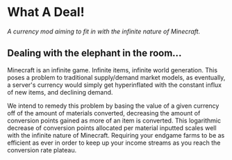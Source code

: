 # What A Deal!

*A currency mod aiming to fit in with the infinite nature of Minecraft.*

## Dealing with the elephant in the room...

Minecraft is an infinite game. Infinite items, infinite world generation. This poses a problem to traditional supply/demand market models, as eventually, a server's currency would simply get hyperinflated with the constant influx of new items, and declining demand.

We intend to remedy this problem by basing the value of a given currency off of the amount of materials converted, decreasing the amount of conversion points gained as more of an item is converted. This logarithmic decrease of conversion points allocated per material inputted scales well with the infinite nature of Minecraft. Requiring your endgame farms to be as efficient as ever in order to keep up your income streams as you reach the conversion rate plateau.
